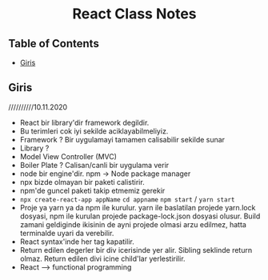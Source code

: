 
<h1 align="center">React Class Notes</h1>  


## Table of Contents

- [Giris](#Giris)

## Giris
//////////10.11.2020
- React bir library'dir framework degildir.
- Bu terimleri cok iyi sekilde aciklayabilmeliyiz.
- Framework ? Bir uygulamayi tamamen calisabilir sekilde sunar
- Library ?
- Model View Controller (MVC)
- Boiler Plate ? Calisan/canli bir uygulama verir
- node bir engine'dir. npm -> Node package manager
- npx bizde olmayan bir paketi calistirir.
- npm'de guncel paketi takip etmemiz gerekir
- `npx create-react-app appName` `cd appname` `npm start` / `yarn start`
- Proje ya yarn ya da npm ile kurulur. yarn ile baslatilan projede yarn.lock dosyasi, npm ile kurulan projede package-lock.json dosyasi olusur. Build zamani geldiginde ikisinin de ayni projede olmasi arzu edilmez, hatta terminalde uyari da verebilir. 
- React syntax'inde her tag kapatilir.
- Return edilen degerler bir div icerisinde yer alir. Sibling seklinde return olmaz. Return edilen divi icine child'lar yerlestirilir.
- React --> functional programming
